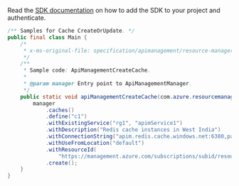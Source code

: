 Read the [SDK documentation](https://github.com/Azure/azure-sdk-for-java/blob/azure-resourcemanager-apimanagement_1.0.0-beta.3/sdk/apimanagement/azure-resourcemanager-apimanagement/README.md) on how to add the SDK to your project and authenticate.

```java
/** Samples for Cache CreateOrUpdate. */
public final class Main {
    /*
     * x-ms-original-file: specification/apimanagement/resource-manager/Microsoft.ApiManagement/stable/2021-08-01/examples/ApiManagementCreateCache.json
     */
    /**
     * Sample code: ApiManagementCreateCache.
     *
     * @param manager Entry point to ApiManagementManager.
     */
    public static void apiManagementCreateCache(com.azure.resourcemanager.apimanagement.ApiManagementManager manager) {
        manager
            .caches()
            .define("c1")
            .withExistingService("rg1", "apimService1")
            .withDescription("Redis cache instances in West India")
            .withConnectionString("apim.redis.cache.windows.net:6380,password=xc,ssl=True,abortConnect=False")
            .withUseFromLocation("default")
            .withResourceId(
                "https://management.azure.com/subscriptions/subid/resourceGroups/rg1/providers/Microsoft.Cache/redis/apimservice1")
            .create();
    }
}
```
